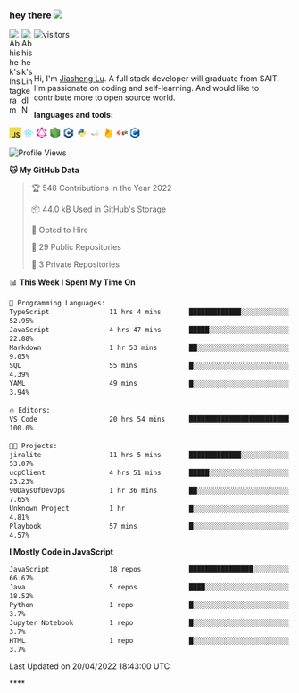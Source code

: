 ### hey there <img src="https://media.giphy.com/media/hvRJCLFzcasrR4ia7z/giphy.gif" width="25px">
<a href="https://www.instagram.com/jiashengluljs/">
  <img align="left" alt="Abhishek's Instagram" width="22px" src="https://raw.githubusercontent.com/hussainweb/hussainweb/main/icons/instagram.png" />
</a>
<a href="https://www.linkedin.com/in/jiashenglujob/">
  <img align="left" alt="Abhishek's LinkedIN" width="22px" src="https://raw.githubusercontent.com/peterthehan/peterthehan/master/assets/linkedin.svg" />
</a>

![visitors](https://visitor-badge.glitch.me/badge?page_id=jonsnowljs.visitor-badge&left_color=green&right_color=red)

<br />
<br />

Hi, I'm [Jiasheng Lu](https://jonsnowljs.github.io/portfolio/). A full stack developer will graduate from SAIT. I'm passionate on coding and self-learning. And would like to contribute more to open source world.

**languages and tools:**  

<code><img height="20" src="https://raw.githubusercontent.com/github/explore/80688e429a7d4ef2fca1e82350fe8e3517d3494d/topics/javascript/javascript.png"></code>
<code><img height="20" src="https://raw.githubusercontent.com/github/explore/80688e429a7d4ef2fca1e82350fe8e3517d3494d/topics/react/react.png"></code>
<code><img height="20" src="https://raw.githubusercontent.com/github/explore/5c058a388828bb5fde0bcafd4bc867b5bb3f26f3/topics/graphql/graphql.png"></code>
<code><img height="20" src="https://raw.githubusercontent.com/github/explore/80688e429a7d4ef2fca1e82350fe8e3517d3494d/topics/nodejs/nodejs.png"></code>
<code><img height="20" src="https://raw.githubusercontent.com/github/explore/80688e429a7d4ef2fca1e82350fe8e3517d3494d/topics/cpp/cpp.png"></code>
<code><img height="20" src="https://raw.githubusercontent.com/github/explore/80688e429a7d4ef2fca1e82350fe8e3517d3494d/topics/python/python.png"></code>
<code><img height="20" src="https://raw.githubusercontent.com/github/explore/80688e429a7d4ef2fca1e82350fe8e3517d3494d/topics/mysql/mysql.png"></code>
<code><img height="20" src="https://raw.githubusercontent.com/github/explore/80688e429a7d4ef2fca1e82350fe8e3517d3494d/topics/firebase/firebase.png"></code>
<code><img height="20" src="https://raw.githubusercontent.com/github/explore/80688e429a7d4ef2fca1e82350fe8e3517d3494d/topics/git/git.png"></code>
<code><img height="20" src="https://github.com/jonsnowljs/portfolio/blob/master/src/assets/img/skill/c.svg"></code>


<!--START_SECTION:waka-->
![Profile Views](http://img.shields.io/badge/Profile%20Views-4-blue)

**🐱 My GitHub Data** 

> 🏆 548 Contributions in the Year 2022
 > 
> 📦 44.0 kB Used in GitHub's Storage 
 > 
> 💼 Opted to Hire
 > 
> 📜 29 Public Repositories 
 > 
> 🔑 3 Private Repositories  
 > 
📊 **This Week I Spent My Time On** 

```text
💬 Programming Languages: 
TypeScript               11 hrs 4 mins       █████████████░░░░░░░░░░░░   52.95% 
JavaScript               4 hrs 47 mins       █████░░░░░░░░░░░░░░░░░░░░   22.88% 
Markdown                 1 hr 53 mins        ██░░░░░░░░░░░░░░░░░░░░░░░   9.05% 
SQL                      55 mins             █░░░░░░░░░░░░░░░░░░░░░░░░   4.39% 
YAML                     49 mins             █░░░░░░░░░░░░░░░░░░░░░░░░   3.94%

🔥 Editors: 
VS Code                  20 hrs 54 mins      █████████████████████████   100.0%

🐱‍💻 Projects: 
jiralite                 11 hrs 5 mins       █████████████░░░░░░░░░░░░   53.07% 
ucpClient                4 hrs 51 mins       █████░░░░░░░░░░░░░░░░░░░░   23.23% 
90DaysOfDevOps           1 hr 36 mins        ██░░░░░░░░░░░░░░░░░░░░░░░   7.65% 
Unknown Project          1 hr                █░░░░░░░░░░░░░░░░░░░░░░░░   4.81% 
Playbook                 57 mins             █░░░░░░░░░░░░░░░░░░░░░░░░   4.57%

```

**I Mostly Code in JavaScript** 

```text
JavaScript               18 repos            ████████████████░░░░░░░░░   66.67% 
Java                     5 repos             ████░░░░░░░░░░░░░░░░░░░░░   18.52% 
Python                   1 repo              █░░░░░░░░░░░░░░░░░░░░░░░░   3.7% 
Jupyter Notebook         1 repo              █░░░░░░░░░░░░░░░░░░░░░░░░   3.7% 
HTML                     1 repo              █░░░░░░░░░░░░░░░░░░░░░░░░   3.7%

```



 Last Updated on 20/04/2022 18:43:00 UTC
<!--END_SECTION:waka-->****
